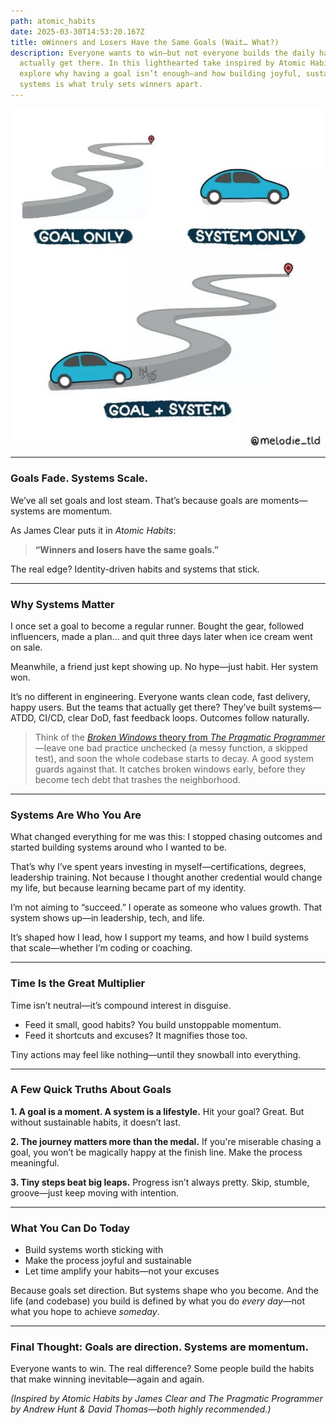 ```yaml
---
path: atomic_habits
date: 2025-03-30T14:53:20.167Z
title: ⚙️Winners and Losers Have the Same Goals (Wait… What?)
description: Everyone wants to win—but not everyone builds the daily habits to
  actually get there. In this lighthearted take inspired by Atomic Habits, we
  explore why having a goal isn’t enough—and how building joyful, sustainable
  systems is what truly sets winners apart.
---
```

![Goal vs System](../assets/goal-vs-system.png "Goal vs System")

- - -

### Goals Fade. Systems Scale.

We’ve all set goals and lost steam. That’s because goals are moments—systems are momentum.

As James Clear puts it in *Atomic Habits*:

> **“Winners and losers have the same goals.”**

The real edge? Identity-driven habits and systems that stick.

- - -

### Why Systems Matter

I once set a goal to become a regular runner. Bought the gear, followed influencers, made a plan… and quit three days later when ice cream went on sale.

Meanwhile, a friend just kept showing up. No hype—just habit. Her system won.

It’s no different in engineering. Everyone wants clean code, fast delivery, happy users. But the teams that actually get there? They’ve built systems—ATDD, CI/CD, clear DoD, fast feedback loops. Outcomes follow naturally.

> Think of the [*Broken Windows* theory from *The Pragmatic Programmer*](https://medium.com/logistimo-engineering-blog/programming-and-broken-windows-5a52bb1b3f0b)—leave one bad practice unchecked (a messy function, a skipped test), and soon the whole codebase starts to decay.
> A good system guards against that. It catches broken windows early, before they become tech debt that trashes the neighborhood.

- - -

### Systems Are Who You Are

What changed everything for me was this: I stopped chasing outcomes and started building systems around who I wanted to be.

That’s why I’ve spent years investing in myself—certifications, degrees, leadership training. Not because I thought another credential would change my life, but because learning became part of my identity.

I’m not aiming to “succeed.” I operate as someone who values growth. That system shows up—in leadership, tech, and life.

It’s shaped how I lead, how I support my teams, and how I build systems that scale—whether I’m coding or coaching.

- - -

### Time Is the Great Multiplier

Time isn’t neutral—it’s compound interest in disguise.

* Feed it small, good habits? You build unstoppable momentum.
* Feed it shortcuts and excuses? It magnifies those too.

Tiny actions may feel like nothing—until they snowball into everything.

- - -

### A Few Quick Truths About Goals

**1. A goal is a moment. A system is a lifestyle.**
Hit your goal? Great. But without sustainable habits, it doesn’t last.

**2. The journey matters more than the medal.**
If you're miserable chasing a goal, you won’t be magically happy at the finish line. Make the process meaningful.

**3. Tiny steps beat big leaps.**
Progress isn’t always pretty. Skip, stumble, groove—just keep moving with intention.

- - -

### What You Can Do Today

* Build systems worth sticking with
* Make the process joyful and sustainable
* Let time amplify your habits—not your excuses

Because goals set direction. But systems shape who you become.
And the life (and codebase) you build is defined by what you do *every day*—not what you hope to achieve *someday*.

- - -

### Final Thought: Goals are direction. Systems are momentum.

Everyone wants to win. The real difference?
Some people build the habits that make winning inevitable—again and again.

*(Inspired by Atomic Habits by James Clear and The Pragmatic Programmer by Andrew Hunt & David Thomas—both highly recommended.)*